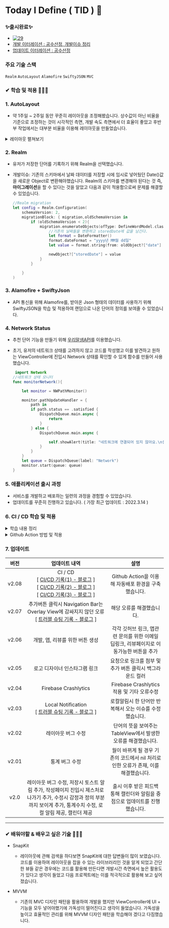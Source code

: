 # Today I Define ( TID ) 🧐  

### ✨출시완료✨ 
  * [![29](https://user-images.githubusercontent.com/53691249/153768166-1c7d7c43-0405-441e-8381-32af0273b4c4.png)](https://apps.apple.com/kr/app/%ED%8B%B0%EB%93%9C-%EB%82%98%EB%8A%94-%EC%9D%B4%EA%B1%B8-%EC%9D%B4%EB%A0%87%EA%B2%8C-%EB%B6%80%EB%A5%B4%EA%B8%B0%EB%A1%9C-%ED%96%88%EB%8B%A4/id1597847159)
  * [개발 이터레이션 : 공수산정, 개발이슈 정리](https://jasper-atom-7c6.notion.site/9becfca153ff4e00a180a0e58228ef5c)
  * [업데이트 이터레이션 : 공수산정](https://jasper-atom-7c6.notion.site/be2d3b61f3af42f48d850b9efc69dc8c)


### 주요 기술 스택
`Realm` `AutoLayout` `Alamofire` `SwiftyJSON` `MVC`

###  ✔ 학습 및 적용 🏃🏻‍♂️

### 1. AutoLayout 
  * 약 1주일 ~ 2주일 동안 꾸준히 레이아웃을 조정해봤습니다. 상수값이 아닌 비율을 기준으로 조정하는 것이 시각적인 측면, 개발 속도 측면에서 더 효율이 좋았고 후반부 작업에서는 대부분 비율을 이용해 레이아웃을 만들었습니다.

  <details>
<summary>레이아웃 펼쳐보기</summary>
<div markdown="1">
 <br></br>
 
  ![스크린샷 2022-02-14 오전 4 07 40](https://user-images.githubusercontent.com/53691249/153770662-83d5642a-b010-4039-b0c6-65f754789b59.png)
 
</div>
</details>

### 2. Realm 
  * 유저가 저장한 단어를 기록하기 위해 Realm을 선택했습니다.
  * 개발이슈: 기존의 스키마에서 날짜 데이터를 저장할 시에 임시로 넣어뒀던 Date()값을 새로운 Object로 변환해야했습니다. Realm의 스키마를 변경해야 된다는 것 즉, **마이그레이션**을 할 수 있다는 것을 알았고 다음과 같이 적용함으로써 문제를 해결할 수 있었습니다.

     ```swift
     //Realm migration
     let config = Realm.Configuration(
         schemaVersion: 2,
         migrationBlock: { migration,oldSchemaVersion in
             if (oldSchemaVersion < 2){
                 migration.enumerateObjects(ofType: DefineWordModel.className()) { oldObject, newObject in
                     //기존의 날짜들을 변환하고 storedDate에 값을 남긴다.
                     let format = DateFormatter()
                     format.dateFormat = "yyyy년 MM월 dd일"
                     let value = format.string(from: oldObject?["date"] as! Date)

                     newObject?["storedDate"] = value
                 }
             }

         }
     )
     ```
     
### 3. Alamofire + SwiftyJson
  * API 통신을 위해 Alamofire를, 받아온 Json 형태의 데이터를 사용하기 위해 SwiftyJSON을 학습 및 적용하여 랜덤으로 나온 단어의 정의를 보여줄 수 있었습니다.

### 4. Network Status
  * 추천 단어 기능을 만들기 위해 [우리말샘API](https://opendict.korean.go.kr/service/openApiInfo)를 이용했습니다. 
  * 초기, 유저의 네트워크 상태를 고려하지 않고 코드를 작성했고 이를 발견하고 원하는 ViewController에 진입시 Network 상태를 확인할 수 있게 함수를 만들어 사용했습니다.

    ```swift
     import Network
    //네트워크 상태 모니터
    func monitorNetwork(){

        let monitor = NWPathMonitor()

        monitor.pathUpdateHandler = {
            path in
            if path.status == .satisfied {
                DispatchQueue.main.async {
                    return
                }
            } else {
                DispatchQueue.main.async {

                    self.showAlert(title: "네트워크에 연결되어 있지 않아요.\n설정화면으로 이동합니다 🥲",connection: true)
                }
            }
        }
        let queue = DispatchQueue(label: "Network")
        monitor.start(queue: queue)
    }
    ```
    
### 5. 애플리케이션 출시 과정 
  * 서비스를 개발하고 배포하는 일련의 과정을 경험할 수 있었습니다.
  * 업데이트를 꾸준히 진행하고 있습니다. ( 가장 최근 업데이트 : 2022.3.14 ) 
  
### 6. CI / CD 학습 및 적용
  <details>
 <summary> 학습 내용 정리 </summary>
 <div markdown="1">
  
  - CI / CD Github Action
    - Github Action이란
        - Pull Request, Push 등의 이벤트 발생에 따라 자동화된 작업을 진행할 수 있게 해주는 기능
        - CI / CD
            - 로컬 레포지토리에서 원격 레포지토리로 푸쉬하고 난 후, Github Actions에서는 이벤트 발생에 따라 자동으로 빌드 및 배포하는 스크립트를 실행시켜주는 것
        - Testing
            - Pull Request를 보내면 자동으로 테스트를 진행하는 것 또한 구현 가능하고 자동으로 Pull Request를 open 및 close할 수 있게 됨
        - Cron Job
            - 특정한 시간대에 스크립트를 반복 실행할 수 있음
    - Github Action의 구성요소
        - Workflow
            - 레포에 추가할 수 있는 자동화 커맨드의 집합으로 하나 이상의 Job으로 구성되어 있으며 Push나 PR과 같은 이벤트에 의해 실행될 수도 있으며 특정 시간대에 실행될 수도 있음
                
               ![Untitled](https://user-images.githubusercontent.com/53691249/169544406-155d6cee-4ccb-4350-a876-d9599202c006.png)
                
        - Event
            - Workflow를 실행시키는 특정 행동 ( Push, Pull Request, Commit 등 )을 의미 함
        - Job
            - Job이란 동일한 Runner에서 진행되는 Step의 집합
            - 하나의 workflow 내의 여러 Job은 독립적으로 실행되나 필요에 따라 의존 관계를 설정하여 순서를 지정할 수 있음
                - 가령 Test 작업과 Build 작업을 수행하는 Job들이 하나의 workflow에 존재한다면 Build 이후에 Test가 진행되어야 하기 때문에 Build Job이 마무리 된 후 Test Job을 실행할 수 있도록 지정가능 ( Build 실패시 Test는 실행하지 않음 )
        - Step
            - 커맨드를 실행할 수 있는 각각의 Task를 의미하고, Shell 커맨드가 될 수도 있고, 하나의 Action이 될 수도 있음
            - 하나의 Job 내에서 각각의 Step은 다양한 Task로 인해 생성된 데이터를 공유할 수 있음
        - Action
            - Job을 만들기 위해 Step을 결합한 커맨드로 재사용이 가능한 Workflow의 가장 작은 단위
            - 직접 만들거나 Github Community에 의해 생성된 Action을 불러와 사용할 수 있음
        - Runner
            - Runner란 Github Actions Workflow 내에 있는 Job을 실행시키기 위한 애플리케이션
            - Runner Application은 Github에서 호스팅하는 가상환경 혹은 직접 호스팅하는 가상 환경에서 실행 가능하며 Github에서 호스팅하는 가상 인스턴스의 경우 메모리 및 용량 제한이 존재
        
    - Workflow 생성 및 파일 설명
        - .github/workflows 디렉토리 내에 .yml 파일을 생성해도 되지만, Repository의 Actions 탭에서 자동으로 template를 만들어주는 기능을 사용하는 것이 좋음
        - Github에서 제공하는 가장 기본적인 Template는 set up a workflow yourself를 클릭
            
            ![스크린샷 2022-05-20 오후 9 56 20](https://user-images.githubusercontent.com/53691249/169544548-920fb460-2134-4b8a-b80a-92e5a9c43795.png)
            
        
        - 다음과 같은 양식의 .yml 파일이 생성됨
            
            ![스크린샷 2022-05-20 오후 9 58 50](https://user-images.githubusercontent.com/53691249/169544604-da39ac8f-b665-4b2c-a8d0-f62a880e7b60.png)
            
        - 설명
            
            ```yaml
            # Actions 탭에 표시될 Workflow 이름
            name: CI
            
            # Workflow를 실행시키기 위한 Event 목록
            on: # 트리거
              # 하단 코드에 따라 develop 브랜치에 Push 또는 Pull Request 이벤트가 발생한 경우에 Workflow가 실행
              push:
                branches: [main]
              # 특정한 Branch에 푸쉬되었을 때 사용하려면 가령 feature/*로 작성하면 됨
              pull_request:
                branches: [main]
            
              # 해당 옵션을 통해 Actions 탭에서 Workflow를 실행
              workflow_dispatch:
            
            # Workflow의 하나 이상의 Job 
            jobs:
              # Job 이름으로, build라는 이름으로 Job이 표시
              build:
                # Runner가 실행되는 환경을 정의
                runs-on: macos-latest
            
                # build Job 내의 step 목록
                steps:
                  # uses 키워드를 통해 Action을 불러옴
                  # 여기에서는 해당 레포지토리로 check-out 및 레포지토리에 접근할 수 있는 Action을 불러옴.
                  - uses: actions/checkout@v2
                  # 실행되는 커맨드에 대한 설명으로, Workflow에 표시
                  - name: Build
                    run: echo Hello, world!
            
                  # 하나의 커맨드가 아닌 여러 커맨드도 실행 가능
                  - name: Run tests
                    run: |
                      xcodebuild test -project "$XC_PROJECT" -scheme "$XC_SCHEME" -destination 'platform=iOS Simulator,name=iPhone 13'
            ```
  
       - Start Commit 후 Action 탭을 확인해보면 다음과 같이 정상적으로 작동한 것을 확인할 수 있음.
        ![스크린샷 2022-05-23 오후 10 41 42](https://user-images.githubusercontent.com/53691249/169832694-e4414be0-3ec1-4054-9cac-bd174721ffb6.png)


 </div>
 </details>
 
  <details>
 <summary> Github Action 방법 및 적용</summary>
 <div markdown="2">
  
  - 참고: [naljin님의 블로그](https://sujinnaljin.medium.com/ci-cd-github-actions-%EB%A5%BC-%EC%9D%B4%EC%9A%A9%ED%95%9C-testflight-%EC%97%85%EB%A1%9C%EB%93%9C-%EC%9E%90%EB%8F%99%ED%99%94-8ecdbeb227a3)
  - 적용방법 
  
    ```
    name: TID Automation release
    
    on:
      push:
        branches: [ main ]
      pull_request:
        branches: [ main ]
    
    jobs:
      build:
      
        runs-on: macos-latest
        env: 
    			   # 가상환경
    		   	# Xcode 버전 및 프로젝트와 스키마 설정 + 사용할 키체인 설정 ( 스크립트에서 만들어서 넣을 변수 )
          XC_VERSION: ${{ '13.1' }}
          XC_PROJECT: ${{ 'usket_TID.xcodeproj' }}
          XC_SCHEME: ${{ 'usket_TID' }}
          KEYCHAIN: ${{ 'usket.keychain' }}
          # 루트
          PROJECT_ROOT_PATH: ${{ 'usket_TID' }}
           
          ENCRYPTED_CERTS_FILE_PATH: ${{ '.github/secrets/GithubActionKey.p12.gpg' }}
    			   # 어디에 복호화 할 것인지 명시
          DECRYPTED_CERTS_FILE_PATH: ${{ '.github/secrets/GithubActionKey.p12' }}
    
          ENCRYPTED_PROVISION_FILE_PATH: ${{ '.github/secrets/GithubAction.mobileprovision.gpg' }}
    		   	# 어디에 복호화 할 것인지 명시
          DECRYPTED_PROVISION_FILE_PATH: ${{ '.github/secrets/GithubAction.mobileprovision' }} 
    			
    			   # 기존에 secrets를 가지고와서 적용
          CERTS_EXPORT_PWD: ${{ secrets.CERTS_EXPORT_PWD }}
          CERTS_ENCRYPTION_PWD: ${{ secrets.CERTS_ENCRYPTO_PWD }}
          PROFILES_ENCRYPTO_PWD: ${{ secrets.PROFILES_ENCRYPTO_PWD }}
    			
    			   # 아카이브 path 및 앱스토어에 올릴 artifacts path 설정 
          XC_ARCHIVE_PATH: ${{ 'usket_TID.xcarchive' }}
          XC_EXPORT_PATH: ${{ './artifacts' }}
          
        steps:
          - name: Select Xcode Version
            run: "sudo xcode-select -s /Applications/Xcode_$XC_VERSION.app"
        
          - uses: actions/checkout@v3
    
          - name: Build
            run: echo Hello, world!
    			
    			   # 위에서 만들어둔 키체인 적용
          - name: Configure Keychain 
            run: | 
              security create-keychain -p "" "$KEYCHAIN" 
              security list-keychains -s "$KEYCHAIN" 
              security default-keychain -s "$KEYCHAIN" 
              security unlock-keychain -p "" "$KEYCHAIN"
              
    			   # Code Signing 실행
          - name : Configure Code Signing
            run: | 
              gpg -d -o "$DECRYPTED_CERTS_FILE_PATH" --pinentry-mode=loopback --passphrase "$CERTS_ENCRYPTION_PWD" "$ENCRYPTED_CERTS_FILE_PATH"
              gpg -d -o "$DECRYPTED_PROVISION_FILE_PATH" --pinentry-mode=loopback --passphrase "$PROFILES_ENCRYPTO_PWD" "$ENCRYPTED_PROVISION_FILE_PATH"
              security import "$DECRYPTED_CERTS_FILE_PATH" -k "$KEYCHAIN" -P "$CERTS_EXPORT_PWD" -A
              security set-key-partition-list -S apple-tool:,apple: -s -k "" "$KEYCHAIN"
              mkdir -p "$HOME/Library/MobileDevice/Provisioning Profiles"
              echo `ls .github/secrets/*.mobileprovision`
              # 프로파일들을 rename하고 새로만든 디렉토리에 복사
              for PROVISION in `ls .github/secrets/*.mobileprovision`
                do
                  UUID=`/usr/libexec/PlistBuddy -c 'Print :UUID' /dev/stdin <<< $(security cms -D -i ./$PROVISION)`
                cp "./$PROVISION" "$HOME/Library/MobileDevice/Provisioning Profiles/$UUID.mobileprovision"
                done
    			   # 아카이브!
          - name: Archive
            working-directory: usket_TID
            run: | 
              mkdir artifacts
              xcodebuild archive -project "$XC_PROJECT" -scheme "$XC_SCHEME" -configuration release -archivePath "$XC_ARCHIVE_PATH"
    			   # App Store로 내보내기
          - name: Export for App Store
            run: | 
              xcodebuild -exportArchive -archivePath "$XC_ARCHIVE_PATH" -exportOptionsPlist ExportOptions.plist -exportPath "$XC_EXPORT_PATH"
    
    			   # 업로드하면 끝!
          - name: Upload Artifact
            uses: actions/upload-artifact@v3
            with:
              name: Artifacts
              path: ./artifacts
    ```
  - Artifact가 아닌 TestFlight로 적용방법
    - 경로를 찾을 수 없다는 오류 오류 
      - apple-actions/upload-testflight-build@v1를 이용했을 경우 발생함. 
      - 디렉토리와 파일을 생성하는 방법으로 변경 
    
    - 원래 적용 했어야하는 방법
                                                                                         
      ```
       name: Upload app to TestFlight 
       uses: apple-actions/upload-testflight-build@v1
        with:
            app-path: 'usket_TID.ipa'
            issuer-id: ${{ secrets.APPSTORE_ISSUER_ID }}
            api-key-id: ${{ secrets.APPSTORE_API_KEY_ID }}
            api-private-key: ${{ secrets.APPSTORE_API_PRIVATE_KEY }}
      ```
                                                                                         
    - 다음과 같이 디렉토리를 생성 및 base64로 인코딩된 Private Key를 decoding하여 넣은 후 실행 그리고 성공!
        
        ```
        name: TID Automation release
        
        on:
          push:
            branches: [ main ]
          pull_request:
            branches: [ main ]
        
        jobs:
          build:
            runs-on: macos-latest
            env: # 가상환경
              XC_VERSION: ${{ '13.1' }}
              XC_PROJECT: ${{ 'usket_TID.xcodeproj' }}
              XC_SCHEME: ${{ 'usket_TID' }}
              XC_ARCHIVE_PATH: ${{ 'usket_TID.xcarchive' }}
              KEYCHAIN: ${{ 'usket.keychain' }}
              
              ENCRYPTED_CERTS_FILE_PATH: ${{ '.github/secrets/GithubActionKey.p12.gpg' }}
              DECRYPTED_CERTS_FILE_PATH: ${{ '.github/secrets/GithubActionKey.p12' }} # 어디에 복호화 할 것인지 명시
        
              ENCRYPTED_PROVISION_FILE_PATH: ${{ '.github/secrets/GithubAction.mobileprovision.gpg' }}
              DECRYPTED_PROVISION_FILE_PATH: ${{ '.github/secrets/GithubAction.mobileprovision' }} # 어디에 복호화 할 것인지 명시
        
              CERTS_EXPORT_PWD: ${{ secrets.CERTS_EXPORT_PWD }}
              CERTS_ENCRYPTION_PWD: ${{ secrets.CERTS_ENCRYPTO_PWD }}
              PROFILES_ENCRYPTO_PWD: ${{ secrets.PROFILES_ENCRYPTO_PWD }}
        
            steps:
              - name: Setting checkout
                uses: actions/checkout@v3
                  
              - name: Select Xcode Version
                run: "sudo xcode-select -s /Applications/Xcode_$XC_VERSION.app"
        
              - name: Configure Keychain 
                run: | 
                  security create-keychain -p "" "$KEYCHAIN" 
                  security list-keychains -s "$KEYCHAIN" 
                  security default-keychain -s "$KEYCHAIN" 
                  security unlock-keychain -p "" "$KEYCHAIN"
                  security set-keychain-settings -lut 1200
                  security list-keychains
                  
              - name : Configure Code Signing
                run: | 
                  gpg -d -o "$DECRYPTED_CERTS_FILE_PATH" --pinentry-mode=loopback --passphrase "$CERTS_ENCRYPTION_PWD" "$ENCRYPTED_CERTS_FILE_PATH"
                  gpg -d -o "$DECRYPTED_PROVISION_FILE_PATH" --pinentry-mode=loopback --passphrase "$PROFILES_ENCRYPTO_PWD" "$ENCRYPTED_PROVISION_FILE_PATH"
                  security import "$DECRYPTED_CERTS_FILE_PATH" -k "$KEYCHAIN" -P "$CERTS_EXPORT_PWD" -A
                  security set-key-partition-list -S apple-tool:,apple: -s -k "" "$KEYCHAIN"
                  mkdir -p "$HOME/Library/MobileDevice/Provisioning Profiles"
                  echo `ls .github/secrets/*.mobileprovision`
                  # 프로파일들을 rename하고 새로만든 디렉토리에 복사
                  for PROVISION in `ls .github/secrets/*.mobileprovision`
                    do
                      UUID=`/usr/libexec/PlistBuddy -c 'Print :UUID' /dev/stdin <<< $(security cms -D -i ./$PROVISION)`
                    cp "./$PROVISION" "$HOME/Library/MobileDevice/Provisioning Profiles/$UUID.mobileprovision"
                    done
              - name: Archive App
                working-directory: usket_TID
                run: | 
                  xcodebuild clean archive -project "$XC_PROJECT" -scheme "$XC_SCHEME" -configuration release -archivePath "$XC_ARCHIVE_PATH" 
                  
              - name: Export App
                working-directory: usket_TID
                run:  |
                  xcodebuild -exportArchive -archivePath "$XC_ARCHIVE_PATH" -exportOptionsPlist ExportOptions.plist -exportPath . -allowProvisioningUpdates
                  ls
        			# Make Private API Key Path
              - name: Install private API key P8
                env:
                  APPSTORE_API_PRIVATE_KEY: ${{ secrets.APPSTORE_API_PRIVATE_KEY }}
                  APPSTORE_API_KEY_ID: ${{ secrets.APPSTORE_API_KEY_ID }}
        				# Decode Private Key
                run: | 
                  mkdir -p ~/private_keys
                  echo -n "$APPSTORE_API_PRIVATE_KEY" | base64 --decode --output ~/private_keys/AuthKey_$APPSTORE_API_KEY_ID.p8
                  ls
                  
              - name: Upload app to TestFlight
                env:
                  APPSTORE_API_KEY_ID: ${{ secrets.APPSTORE_API_KEY_ID }}
                run: |
                  cd usket_TID
                  ls
                  xcrun altool --output-format xml --upload-app -f usket_TID.ipa -t ios --apiKey $APPSTORE_API_KEY_ID --apiIssuer ${{ secrets.APPSTORE_ISSUER_ID }}
        ```
                                                                
   </div>
 </details>
 
### 7. 업데이트

  |버전|업데이트 내역|설명|
  |:---:|:---:|:---:|
  |v2.08|CI / CD <br /> [ [CI/CD 기록(1) - 블로그](https://pooh-footprints.tistory.com/66) ] <br /> [ [CI/CD 기록(2) - 블로그](https://pooh-footprints.tistory.com/67) ] <br /> [ [CI/CD 기록(3) - 블로그](https://pooh-footprints.tistory.com/68) ]|Github Action을 이용해 자동배포 환경을 구축했습니다.|
  |v2.07|추가버튼 클릭시 Navigation Bar는 Overlay View에 감싸지지 않던 오류 <br /> [ [트러블 슈팅 기록 - 블로그](https://pooh-footprints.tistory.com/65) ]|해당 오류를 해결했습니다.|
  |v2.06|개발, 앱, 리뷰를 위한 버튼 생성|각각 깃허브 링크, 앱관련 문의를 위한 이메일 딥링크, 리뷰페이지로 이동가능한 버튼을 추가|
  |v2.05|로고 디자이너 인스타그램 링크|요청으로 링크를 첨부 및 추가 버튼 클릭시 백그라운드 컬러 |
  |v2.04|Firebase Crashlytics|Firebase Crashlytics 적용 및 기타 오류수정|
  |v2.03|Local Notification <br /> [ [트러블 슈팅 기록 - 블로그](https://pooh-footprints.tistory.com/58) ]|로컬알림시 한 단어만 반복해서 오는 이슈를 수정했습니다.|
  |v2.02|레이아웃 버그 수정|단어의 뜻을 보여주는 TableView에서 발생한 오류를 해결했습니다.|
  |v2.01|통계 버그 수정|월이 바뀌게 될 경우 기존의 코드에서 nil 처리로 인한 오류가 존재, 이를 해결했습니다.|
  |v2.0|레이아웃 버그 수정, 저장시 토스트 알림 추가, 작성페이지 진입시 제스처로 나가기 추가, 수정시 감정과 정의 부분까지 보이게 추가, 통계수치 수정, 로컬 알림 제공, 캘린더 제공|출시 이후 받은 피드백 통해 캘린더와 알림을 중점으로 업데이트를 진행했습니다.|
  
  ---
  
  
###  ✔ 배워야할 & 배우고 싶은 기술 🏃🏻‍♂
  * SnapKit
    * 레이아웃에 관해 검색을 하다보면 SnapKit에 대한 답변들이 많이 보였습니다. 코드를 이용하여 레이아웃을 잡을 수 있는 라이브러리인 것을 알게 되었고 간단한 뷰들 같은 경우에는 코드를 활용해 만든다면 개발시간 측면에서 높은 활용도가 있다고 생각이 들었고 다음 프로젝트에는 이를 적극적으로 활용해 보고 싶어졌습니다.

  * MVVM
    * 기존의 MVC 디자인 패턴을 활용하여 개발을 했지만 ViewController에 UI + 기능을 모두 넣어야했기에 가독성이 떨어진다고 생각이 들었습니다. 가독성을 높이고 효율적인 관리를 위해 MVVM 디자인 패턴을 학습해야 겠다고 다짐했습니다.


<br></br>
